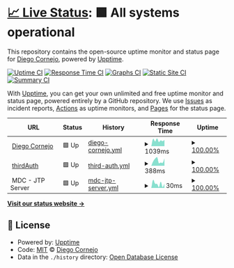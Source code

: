 # [📈 Live Status](https://diegofcornejo.github.io/status): <!--live status--> **🟩 All systems operational**

This repository contains the open-source uptime monitor and status page for [Diego Cornejo](https://diegocornejo.com), powered by [Upptime](https://github.com/upptime/upptime).

[![Uptime CI](https://github.com/diegofcornejo/status/workflows/Uptime%20CI/badge.svg)](https://github.com/diegofcornejo/status/actions?query=workflow%3A%22Uptime+CI%22)
[![Response Time CI](https://github.com/diegofcornejo/status/workflows/Response%20Time%20CI/badge.svg)](https://github.com/diegofcornejo/status/actions?query=workflow%3A%22Response+Time+CI%22)
[![Graphs CI](https://github.com/diegofcornejo/status/workflows/Graphs%20CI/badge.svg)](https://github.com/diegofcornejo/status/actions?query=workflow%3A%22Graphs+CI%22)
[![Static Site CI](https://github.com/diegofcornejo/status/workflows/Static%20Site%20CI/badge.svg)](https://github.com/diegofcornejo/status/actions?query=workflow%3A%22Static+Site+CI%22)
[![Summary CI](https://github.com/diegofcornejo/status/workflows/Summary%20CI/badge.svg)](https://github.com/diegofcornejo/status/actions?query=workflow%3A%22Summary+CI%22)

With [Upptime](https://upptime.js.org), you can get your own unlimited and free uptime monitor and status page, powered entirely by a GitHub repository. We use [Issues](https://github.com/diegofcornejo/status/issues) as incident reports, [Actions](https://github.com/diegofcornejo/status/actions) as uptime monitors, and [Pages](https://diegofcornejo.github.io/status) for the status page.

<!--start: status pages-->
<!-- This summary is generated by Upptime (https://github.com/upptime/upptime) -->
<!-- Do not edit this manually, your changes will be overwritten -->
<!-- prettier-ignore -->
| URL | Status | History | Response Time | Uptime |
| --- | ------ | ------- | ------------- | ------ |
| <img alt="" src="https://icons.duckduckgo.com/ip3/diegocornejo.com.ico" height="13"> [Diego Cornejo](https://diegocornejo.com) | 🟩 Up | [diego-cornejo.yml](https://github.com/diegofcornejo/status/commits/HEAD/history/diego-cornejo.yml) | <details><summary><img alt="Response time graph" src="./graphs/diego-cornejo/response-time-week.png" height="20"> 1039ms</summary><br><a href="https://status.diegocornejo.com/history/diego-cornejo"><img alt="Response time 881" src="https://img.shields.io/endpoint?url=https%3A%2F%2Fraw.githubusercontent.com%2Fdiegofcornejo%2Fstatus%2FHEAD%2Fapi%2Fdiego-cornejo%2Fresponse-time.json"></a><br><a href="https://status.diegocornejo.com/history/diego-cornejo"><img alt="24-hour response time 1970" src="https://img.shields.io/endpoint?url=https%3A%2F%2Fraw.githubusercontent.com%2Fdiegofcornejo%2Fstatus%2FHEAD%2Fapi%2Fdiego-cornejo%2Fresponse-time-day.json"></a><br><a href="https://status.diegocornejo.com/history/diego-cornejo"><img alt="7-day response time 1039" src="https://img.shields.io/endpoint?url=https%3A%2F%2Fraw.githubusercontent.com%2Fdiegofcornejo%2Fstatus%2FHEAD%2Fapi%2Fdiego-cornejo%2Fresponse-time-week.json"></a><br><a href="https://status.diegocornejo.com/history/diego-cornejo"><img alt="30-day response time 1040" src="https://img.shields.io/endpoint?url=https%3A%2F%2Fraw.githubusercontent.com%2Fdiegofcornejo%2Fstatus%2FHEAD%2Fapi%2Fdiego-cornejo%2Fresponse-time-month.json"></a><br><a href="https://status.diegocornejo.com/history/diego-cornejo"><img alt="1-year response time 881" src="https://img.shields.io/endpoint?url=https%3A%2F%2Fraw.githubusercontent.com%2Fdiegofcornejo%2Fstatus%2FHEAD%2Fapi%2Fdiego-cornejo%2Fresponse-time-year.json"></a></details> | <details><summary><a href="https://status.diegocornejo.com/history/diego-cornejo">100.00%</a></summary><a href="https://status.diegocornejo.com/history/diego-cornejo"><img alt="All-time uptime 99.93%" src="https://img.shields.io/endpoint?url=https%3A%2F%2Fraw.githubusercontent.com%2Fdiegofcornejo%2Fstatus%2FHEAD%2Fapi%2Fdiego-cornejo%2Fuptime.json"></a><br><a href="https://status.diegocornejo.com/history/diego-cornejo"><img alt="24-hour uptime 100.00%" src="https://img.shields.io/endpoint?url=https%3A%2F%2Fraw.githubusercontent.com%2Fdiegofcornejo%2Fstatus%2FHEAD%2Fapi%2Fdiego-cornejo%2Fuptime-day.json"></a><br><a href="https://status.diegocornejo.com/history/diego-cornejo"><img alt="7-day uptime 100.00%" src="https://img.shields.io/endpoint?url=https%3A%2F%2Fraw.githubusercontent.com%2Fdiegofcornejo%2Fstatus%2FHEAD%2Fapi%2Fdiego-cornejo%2Fuptime-week.json"></a><br><a href="https://status.diegocornejo.com/history/diego-cornejo"><img alt="30-day uptime 100.00%" src="https://img.shields.io/endpoint?url=https%3A%2F%2Fraw.githubusercontent.com%2Fdiegofcornejo%2Fstatus%2FHEAD%2Fapi%2Fdiego-cornejo%2Fuptime-month.json"></a><br><a href="https://status.diegocornejo.com/history/diego-cornejo"><img alt="1-year uptime 99.93%" src="https://img.shields.io/endpoint?url=https%3A%2F%2Fraw.githubusercontent.com%2Fdiegofcornejo%2Fstatus%2FHEAD%2Fapi%2Fdiego-cornejo%2Fuptime-year.json"></a></details>
| <img alt="" src="https://icons.duckduckgo.com/ip3/thirdauth.com.ico" height="13"> [thirdAuth](https://thirdauth.com) | 🟩 Up | [third-auth.yml](https://github.com/diegofcornejo/status/commits/HEAD/history/third-auth.yml) | <details><summary><img alt="Response time graph" src="./graphs/third-auth/response-time-week.png" height="20"> 388ms</summary><br><a href="https://status.diegocornejo.com/history/third-auth"><img alt="Response time 339" src="https://img.shields.io/endpoint?url=https%3A%2F%2Fraw.githubusercontent.com%2Fdiegofcornejo%2Fstatus%2FHEAD%2Fapi%2Fthird-auth%2Fresponse-time.json"></a><br><a href="https://status.diegocornejo.com/history/third-auth"><img alt="24-hour response time 582" src="https://img.shields.io/endpoint?url=https%3A%2F%2Fraw.githubusercontent.com%2Fdiegofcornejo%2Fstatus%2FHEAD%2Fapi%2Fthird-auth%2Fresponse-time-day.json"></a><br><a href="https://status.diegocornejo.com/history/third-auth"><img alt="7-day response time 388" src="https://img.shields.io/endpoint?url=https%3A%2F%2Fraw.githubusercontent.com%2Fdiegofcornejo%2Fstatus%2FHEAD%2Fapi%2Fthird-auth%2Fresponse-time-week.json"></a><br><a href="https://status.diegocornejo.com/history/third-auth"><img alt="30-day response time 351" src="https://img.shields.io/endpoint?url=https%3A%2F%2Fraw.githubusercontent.com%2Fdiegofcornejo%2Fstatus%2FHEAD%2Fapi%2Fthird-auth%2Fresponse-time-month.json"></a><br><a href="https://status.diegocornejo.com/history/third-auth"><img alt="1-year response time 339" src="https://img.shields.io/endpoint?url=https%3A%2F%2Fraw.githubusercontent.com%2Fdiegofcornejo%2Fstatus%2FHEAD%2Fapi%2Fthird-auth%2Fresponse-time-year.json"></a></details> | <details><summary><a href="https://status.diegocornejo.com/history/third-auth">100.00%</a></summary><a href="https://status.diegocornejo.com/history/third-auth"><img alt="All-time uptime 100.00%" src="https://img.shields.io/endpoint?url=https%3A%2F%2Fraw.githubusercontent.com%2Fdiegofcornejo%2Fstatus%2FHEAD%2Fapi%2Fthird-auth%2Fuptime.json"></a><br><a href="https://status.diegocornejo.com/history/third-auth"><img alt="24-hour uptime 100.00%" src="https://img.shields.io/endpoint?url=https%3A%2F%2Fraw.githubusercontent.com%2Fdiegofcornejo%2Fstatus%2FHEAD%2Fapi%2Fthird-auth%2Fuptime-day.json"></a><br><a href="https://status.diegocornejo.com/history/third-auth"><img alt="7-day uptime 100.00%" src="https://img.shields.io/endpoint?url=https%3A%2F%2Fraw.githubusercontent.com%2Fdiegofcornejo%2Fstatus%2FHEAD%2Fapi%2Fthird-auth%2Fuptime-week.json"></a><br><a href="https://status.diegocornejo.com/history/third-auth"><img alt="30-day uptime 100.00%" src="https://img.shields.io/endpoint?url=https%3A%2F%2Fraw.githubusercontent.com%2Fdiegofcornejo%2Fstatus%2FHEAD%2Fapi%2Fthird-auth%2Fuptime-month.json"></a><br><a href="https://status.diegocornejo.com/history/third-auth"><img alt="1-year uptime 100.00%" src="https://img.shields.io/endpoint?url=https%3A%2F%2Fraw.githubusercontent.com%2Fdiegofcornejo%2Fstatus%2FHEAD%2Fapi%2Fthird-auth%2Fuptime-year.json"></a></details>
| <img alt="" src="https://icons.duckduckgo.com/ip3/null.ico" height="13"> MDC - JTP Server | 🟩 Up | [mdc-jtp-server.yml](https://github.com/diegofcornejo/status/commits/HEAD/history/mdc-jtp-server.yml) | <details><summary><img alt="Response time graph" src="./graphs/mdc-jtp-server/response-time-week.png" height="20"> 30ms</summary><br><a href="https://status.diegocornejo.com/history/mdc-jtp-server"><img alt="Response time 38" src="https://img.shields.io/endpoint?url=https%3A%2F%2Fraw.githubusercontent.com%2Fdiegofcornejo%2Fstatus%2FHEAD%2Fapi%2Fmdc-jtp-server%2Fresponse-time.json"></a><br><a href="https://status.diegocornejo.com/history/mdc-jtp-server"><img alt="24-hour response time 34" src="https://img.shields.io/endpoint?url=https%3A%2F%2Fraw.githubusercontent.com%2Fdiegofcornejo%2Fstatus%2FHEAD%2Fapi%2Fmdc-jtp-server%2Fresponse-time-day.json"></a><br><a href="https://status.diegocornejo.com/history/mdc-jtp-server"><img alt="7-day response time 30" src="https://img.shields.io/endpoint?url=https%3A%2F%2Fraw.githubusercontent.com%2Fdiegofcornejo%2Fstatus%2FHEAD%2Fapi%2Fmdc-jtp-server%2Fresponse-time-week.json"></a><br><a href="https://status.diegocornejo.com/history/mdc-jtp-server"><img alt="30-day response time 37" src="https://img.shields.io/endpoint?url=https%3A%2F%2Fraw.githubusercontent.com%2Fdiegofcornejo%2Fstatus%2FHEAD%2Fapi%2Fmdc-jtp-server%2Fresponse-time-month.json"></a><br><a href="https://status.diegocornejo.com/history/mdc-jtp-server"><img alt="1-year response time 38" src="https://img.shields.io/endpoint?url=https%3A%2F%2Fraw.githubusercontent.com%2Fdiegofcornejo%2Fstatus%2FHEAD%2Fapi%2Fmdc-jtp-server%2Fresponse-time-year.json"></a></details> | <details><summary><a href="https://status.diegocornejo.com/history/mdc-jtp-server">100.00%</a></summary><a href="https://status.diegocornejo.com/history/mdc-jtp-server"><img alt="All-time uptime 99.99%" src="https://img.shields.io/endpoint?url=https%3A%2F%2Fraw.githubusercontent.com%2Fdiegofcornejo%2Fstatus%2FHEAD%2Fapi%2Fmdc-jtp-server%2Fuptime.json"></a><br><a href="https://status.diegocornejo.com/history/mdc-jtp-server"><img alt="24-hour uptime 100.00%" src="https://img.shields.io/endpoint?url=https%3A%2F%2Fraw.githubusercontent.com%2Fdiegofcornejo%2Fstatus%2FHEAD%2Fapi%2Fmdc-jtp-server%2Fuptime-day.json"></a><br><a href="https://status.diegocornejo.com/history/mdc-jtp-server"><img alt="7-day uptime 100.00%" src="https://img.shields.io/endpoint?url=https%3A%2F%2Fraw.githubusercontent.com%2Fdiegofcornejo%2Fstatus%2FHEAD%2Fapi%2Fmdc-jtp-server%2Fuptime-week.json"></a><br><a href="https://status.diegocornejo.com/history/mdc-jtp-server"><img alt="30-day uptime 100.00%" src="https://img.shields.io/endpoint?url=https%3A%2F%2Fraw.githubusercontent.com%2Fdiegofcornejo%2Fstatus%2FHEAD%2Fapi%2Fmdc-jtp-server%2Fuptime-month.json"></a><br><a href="https://status.diegocornejo.com/history/mdc-jtp-server"><img alt="1-year uptime 99.99%" src="https://img.shields.io/endpoint?url=https%3A%2F%2Fraw.githubusercontent.com%2Fdiegofcornejo%2Fstatus%2FHEAD%2Fapi%2Fmdc-jtp-server%2Fuptime-year.json"></a></details>

<!--end: status pages-->

[**Visit our status website →**](https://diegofcornejo.github.io/status)

## 📄 License

- Powered by: [Upptime](https://github.com/upptime/upptime)
- Code: [MIT](./LICENSE) © [Diego Cornejo](https://diegocornejo.com)
- Data in the `./history` directory: [Open Database License](https://opendatacommons.org/licenses/odbl/1-0/)
